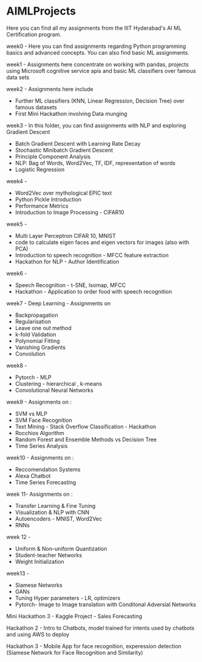 # AIMLProjects
Here you can find all my assignments from the IIIT Hyderabad's AI ML Certification program.

week0 -
Here you can find assignments regarding Python programming basics and advanced concepts.
You can also find basic ML assignments.

week1 -
Assignments here concentrate on working with pandas, projects using Microsoft cognitive service apis and basic ML classifiers over famous data sets

week2 -
Assignments here include
- Further ML classifiers (KNN, Linear Regression, Decision Tree) over famous datasets
- First Mini Hackathon involving Data munging 

week3 -
In this folder, you can find assignments with NLP and exploring Gradient Descent
- Batch Gradient Descent with Learning Rate Decay
- Stochastic Minibatch Gradient Descent
- Principle Component Analysis
- NLP: Bag of Words, Word2Vec, TF, IDF, representation of words
- Logistic Regression

week4 -
- Word2Vec over mythological EPIC text
- Python Pickle Introduction
- Performance Metrics
- Introduction to Image Processing - CIFAR10 

week5 - 
- Multi Layer Perceptron CIFAR 10, MNIST
- code to calculate eigen faces and eigen vectors for images (also with PCA)
- Introduction to speech recognition - MFCC feature extraction
- Hackathon for NLP - Author Identification

week6 -
- Speech Recognition - t-SNE, Isomap, MFCC
- Hackathon - Application to order food with speech recognition

week7 -
Deep Learning - Assignments on
- Backpropagation 
- Regularisation
- Leave one out method
- k-fold Validation
- Polynomial Fitting
- Vanishing Gradients
- Convolution

week8 -
- Pytorch - MLP
- Clustering - hierarchical , k-means
- Convolutional Neural Networks 

week9 -
Assignments on :
- SVM vs MLP
- SVM Face Recognition
- Text Mining - Stack Overflow Classification - Hackathon
- Rocchios Algorithm
- Random Forest and Ensemble Methods vs Decision Tree
- Time Series Analysis

week10 -
Assignments on :
- Reccomendation Systems 
- Alexa Chatbot
- Time Series Forecasting

week 11-
Assignments on :
- Transfer Learning & Fine Tuning
- Visualization & NLP with CNN
- Autoencoders - MNIST, Word2Vec
- RNNs

week 12 -
- Uniform & Non-uniform Quantization
- Student-teacher Networks
- Weight Initialization

week13 -
- Siamese Networks
- GANs
- Tuning Hyper parameters - LR, optimizers
- Pytorch- Image to Image translation with Conditonal Adversial Networks

Mini Hackathon 3 -
Kaggle Project - Sales Forecasting

Hackathon 2 -
Intro to Chatbots, model trained for intents used by chatbots and using AWS to deploy

Hackathon 3 -
Mobile App for face recognition, experession detection
(Siamese Network for Face Recognition and Similarity)
